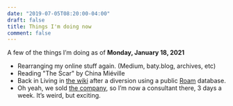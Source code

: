 ```yaml
---
date: "2019-07-05T08:20:00-04:00"
draft: false
title: Things I'm doing now
comment: false
---
```


A few of the things I’m doing as of  **Monday, January 18, 2021**

- Rearranging my online stuff again. (Medium, baty.blog, archives, etc)
- Reading "The Scar" by China Miéville
- Back in Living in [the wiki](https://rudimentarylathe.org) after a diversion using a public [Roam](https://roamresearch.com/) database. 
- Oh yeah, we sold [the company](https://fusionary.com/), so I’m now a consultant there, 3 days a week. It’s weird, but exciting.

